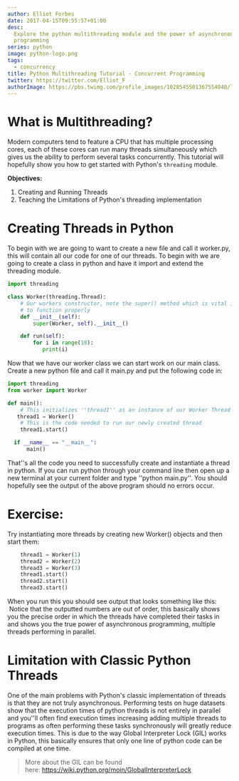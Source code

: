 ```yaml
---
author: Elliot Forbes
date: 2017-04-15T09:55:57+01:00
desc:
  Explore the python multithreading module and the power of asynchronous
  programming
series: python
image: python-logo.png
tags:
  - concurrency
title: Python Multithreading Tutorial - Concurrent Programming
twitter: https://twitter.com/Elliot_F
authorImage: https://pbs.twimg.com/profile_images/1028545501367554048/lzr43cQv_400x400.jpg
---
```


# What is Multithreading?

Modern computers tend to feature a CPU that has multiple processing cores, each
of these cores can run many threads simultaneously which gives us the ability to
perform several tasks concurrently. This tutorial will hopefully show you how to
get started with Python's `threading` module.

**Objectives:**

1. Creating and Running Threads
2. Teaching the Limitations of Python's threading implementation

# Creating Threads in Python

<p>To begin with we are going to want to create a new file and call it worker.py, this will contain all our code for one of our threads. To begin with we are going to create a class in python and have it import and extend the threading module.</p>

```python
import threading

class Worker(threading.Thread):
    # Our workers constructor, note the super() method which is vital if we want this
    # to function properly
    def __init__(self):
        super(Worker, self).__init__()

    def run(self):
        for i in range(10):
           print(i)
```

<p>Now that we have our worker class we can start work on our main class. Create a new python file and call it main.py and put the following code in:</p>

```python
import threading
from worker import Worker

def main():
    # This initializes ''thread1'' as an instance of our Worker Thread
   thread1 = Worker()
    # This is the code needed to run our newly created thread
    thread1.start()

  if __name__ == "__main__":
      main()
```

<p>That''s all the code you need to successfully create and instantiate a thread in python. If you can run python through your command line then open up a new terminal at your current folder and type ''python main.py''. You should hopefully see the output of the above program should no errors occur.</p>

# Exercise:

<p>Try instantiating more threads by creating new Worker() objects and then start them:</p>

```python
    thread1 = Worker(1)
    thread2 = Worker(2)
    thread3 = Worker(3)
    thread1.start()
    thread2.start()
    thread3.start()
```

<p>When you run this you should see output that looks something like this:  Notice that the outputted numbers are out of order, this basically shows you the precise order in which the threads have completed their tasks in and shows you the true power of asynchronous programming, multiple threads performing in parallel.</p>

# Limitation with Classic Python Threads

One of the main problems with Python's classic implementation of threads is that
they are not truly asynchronous. Performing tests on huge datasets show that the
execution times of python threads is not entirely in parallel and you''ll often
find execution times increasing adding multiple threads to programs as often
performing these tasks synchronously will greatly reduce execution times. This
is due to the way Global Interpreter Lock (GIL) works in Python, this basically
ensures that only one line of python code can be compiled at one time.

> More about the GIL can be found
> here: <a href="https://wiki.python.org/moin/GlobalInterpreterLock">https://wiki.python.org/moin/GlobalInterpreterLock</a>
